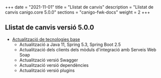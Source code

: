 +++
date        = "2021-11-01"
title       = "Llistat de canvis"
description = "Llistat de canvis canigo.core 5.0.0"
sections    = "canigo-fwk-docs"
weight		= 2
+++

## Llistat de canvis versió 5.0.0

- [Actualització de tecnologies base](/noticies/2021-10-25-CAN-actualitzacio-canigo-3_6_0/)
   - Actualització a Java 11, Spring 5.3, Spring Boot 2.5
   - Actualització dels clients dels mòduls d'integració amb Serveis Web Soap
   - Actualització versió Swagger
   - Actualització versió dependències
   - Actualització versió plugins
